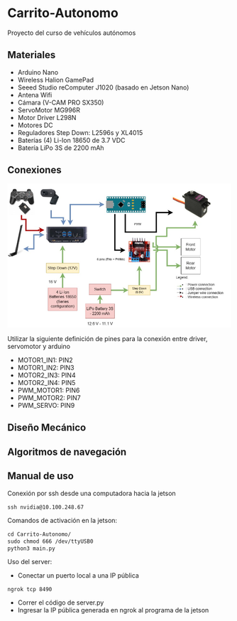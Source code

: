 # Carrito-Autonomo
Proyecto del curso de vehículos autónomos
## Materiales
- Arduino Nano
- Wireless Halion GamePad
- Seeed Studio reComputer J1020 (basado en Jetson Nano)
- Antena Wifi
- Cámara (V-CAM PRO SX350)
- ServoMotor MG996R
- Motor Driver L298N
- Motores DC
- Reguladores Step Down: L2596s y XL4015
- Baterías (4) Li-Ion 18650 de 3.7 VDC
- Batería LiPo 3S de 2200 mAh
## Conexiones
![](https://github.com/kio-9/Carrito-Autonomo/blob/main/imagenes/conexiones.jfif)

Utilizar la siguiente definición de pines para la conexión entre driver, servomotor y arduino
- MOTOR1_IN1: PIN2
- MOTOR1_IN2: PIN3
- MOTOR2_IN3: PIN4
- MOTOR2_IN4: PIN5
- PWM_MOTOR1: PIN6
- PWM_MOTOR2: PIN7
- PWM_SERVO:  PIN9
## Diseño Mecánico
## Algoritmos de navegación
## Manual de uso 
Conexión por ssh desde una computadora hacia la jetson
```
ssh nvidia@10.100.248.67
```
Comandos de activación en la jetson:
```
cd Carrito-Autonomo/
sudo chmod 666 /dev/ttyUSB0
python3 main.py
```
Uso del server:
- Conectar un puerto local a una IP pública
```
ngrok tcp 8490
```
- Correr el código de server.py
- Ingresar la IP pública generada en ngrok al programa de la jetson
